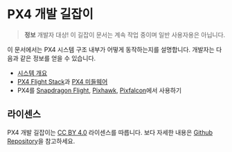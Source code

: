 # PX4 개발 길잡이

> **정보** 개발자 대상! 이 길잡이 문서는 계속 작업 중이며 일반 사용자용은 아닙니다.

이 문서에서는 PX4 시스템 구조 내부가 어떻게 동작하는지를 설명합니다. 개발자는 다음과 같은 정보를 얻을 수 있습니다.
* [시스템 개요](starting-initial-config.md)
* [PX4 Flight Stack](concept-flight-stack.md)과 [PX4 미들웨어](concept-middleware.md)
* PX4를 [Snapdragon Flight](hardware-snapdragon.md), [Pixhawk](hardware-pixhawk.md), [Pixfalcon](hardware-pixfalcon.md)에서 사용하기

## 라이센스

PX4 개발 길잡이는 [CC BY 4.0](https://creativecommons.org/licenses/by/4.0/) 라이센스를 따릅니다. 보다 자세한 내용은 [Github Repository](https://github.com/PX4/Devguide)을 참고하세요.
